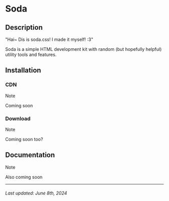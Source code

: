 # Soda

## Description

"Hai~ Dis is soda.css! I made it myself! :3"

Soda is a simple HTML development kit with random (but hopefully helpful) utility tools and features.

## Installation

### CDN

> [!NOTE]
> Coming soon

### Download

> [!NOTE]
> Coming soon too?

## Documentation

> [!NOTE]
> Also coming soon

---

###### Last updated: June 8th, 2024